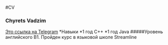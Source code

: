 #CV
### Chyrets Vadzim
[Это ссылка на Telegram](@vchirets)
*Навыки
 *1 год C++
 *1 год Java
 #####Уровень английского B1. Пройден курс в языковой школе Streamline
